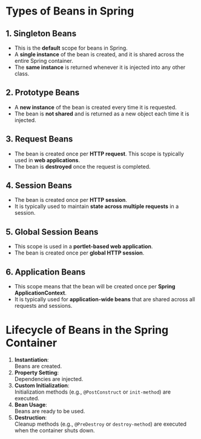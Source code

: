 # Types of Beans in Spring

## 1. Singleton Beans
- This is the **default** scope for beans in Spring.
- A **single instance** of the bean is created, and it is shared across the entire Spring container.
- The **same instance** is returned whenever it is injected into any other class.

## 2. Prototype Beans
- A **new instance** of the bean is created every time it is requested.
- The bean is **not shared** and is returned as a new object each time it is injected.

## 3. Request Beans
- The bean is created once per **HTTP request**. This scope is typically used in **web applications**.
- The bean is **destroyed** once the request is completed.

## 4. Session Beans
- The bean is created once per **HTTP session**.
- It is typically used to maintain **state across multiple requests** in a session.

## 5. Global Session Beans
- This scope is used in a **portlet-based web application**.
- The bean is created once per **global HTTP session**.

## 6. Application Beans
- This scope means that the bean will be created once per **Spring ApplicationContext**.
- It is typically used for **application-wide beans** that are shared across all requests and sessions.

# Lifecycle of Beans in the Spring Container

1. **Instantiation**:  
   Beans are created.
2. **Property Setting**:  
   Dependencies are injected.
3. **Custom Initialization**:  
   Initialization methods (e.g., `@PostConstruct` or `init-method`) are executed.
4. **Bean Usage**:  
   Beans are ready to be used.
5. **Destruction**:  
   Cleanup methods (e.g., `@PreDestroy` or `destroy-method`) are executed when the container shuts down.
